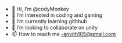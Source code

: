 - 👋 Hi, I’m @codyMonkey
- 👀 I’m interested in coding and gaming
- 🌱 I’m currently learning githhub
- 💞️ I’m looking to collaborate on unity
- 📫 How to reach me -anvith105@gmail.com

<!---
codyMonkey/codyMonkey is a ✨ special ✨ repository because its `README.md` (this file) appears on your GitHub profile.
You can click the Preview link to take a look at your changes.
--->

